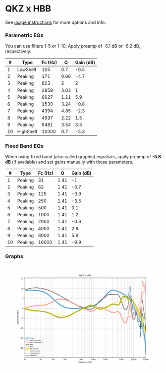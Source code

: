 # QKZ x HBB
See [usage instructions](https://github.com/jaakkopasanen/AutoEq#usage) for more options and info.

### Parametric EQs
You can use filters 1-5 or 1-10. Apply preamp of -6.1 dB or -6.2 dB, respectively.

|   # | Type      |   Fc (Hz) |    Q |   Gain (dB) |
|-----|-----------|-----------|------|-------------|
|   1 | LowShelf  |       105 | 0.7  |        -0.5 |
|   2 | Peaking   |       171 | 0.66 |        -4.7 |
|   3 | Peaking   |       803 | 2    |         2   |
|   4 | Peaking   |      2859 | 3.03 |         1   |
|   5 | Peaking   |      6627 | 1.11 |         5.9 |
|   6 | Peaking   |      1530 | 3.24 |        -0.8 |
|   7 | Peaking   |      4394 | 4.85 |        -2.3 |
|   8 | Peaking   |      4997 | 2.22 |         1.5 |
|   9 | Peaking   |      9481 | 3.54 |         3.3 |
|  10 | HighShelf |     10000 | 0.7  |        -5.3 |

### Fixed Band EQs
When using fixed band (also called graphic) equalizer, apply preamp of **-5.8 dB** (if available) and set gains manually with these parameters.

|   # | Type    |   Fc (Hz) |    Q |   Gain (dB) |
|-----|---------|-----------|------|-------------|
|   1 | Peaking |        31 | 1.41 |        -1   |
|   2 | Peaking |        62 | 1.41 |        -0.7 |
|   3 | Peaking |       125 | 1.41 |        -3.9 |
|   4 | Peaking |       250 | 1.41 |        -3.5 |
|   5 | Peaking |       500 | 1.41 |         0.1 |
|   6 | Peaking |      1000 | 1.41 |         1.2 |
|   7 | Peaking |      2000 | 1.41 |        -0.6 |
|   8 | Peaking |      4000 | 1.41 |         2.6 |
|   9 | Peaking |      8000 | 1.41 |         5.9 |
|  10 | Peaking |     16000 | 1.41 |        -9.9 |

### Graphs
![](./QKZ%20x%20HBB.png)
